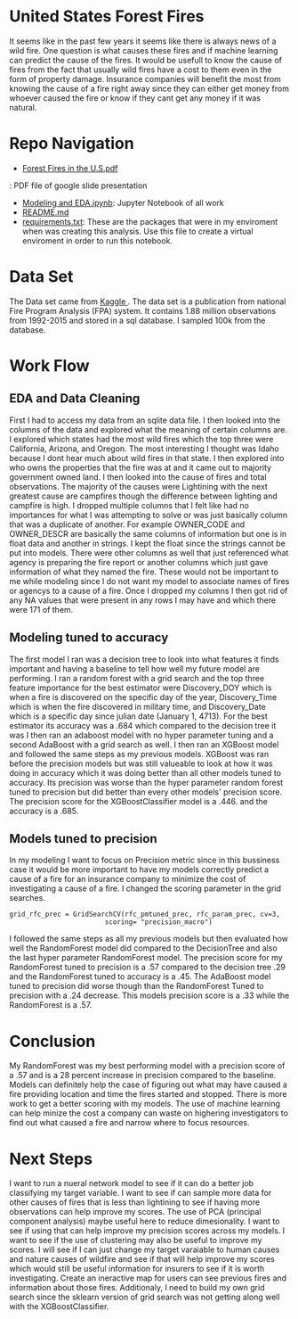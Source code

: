 # United States Forest Fires
It seems like in the past few years it seems like there is always news of a wild fire. One question is what causes these fires and if machine learning can predict the cause of the fires. It would be usefull to know the cause of fires from the fact that usually wild fires have a cost to them even in the form of property damage. Insurance companies will benefit the most from knowing the cause of a fire right away since they can either get money from whoever caused the fire or know if they cant get any money if it was natural.

# Repo Navigation

- <a href='https://github.com/MixMaster1/U.S.-WildFires/blob/master/Forest%20Fires%20in%20the%20U.S.pdf'>
    Forest Fires in the U.S.pdf
</a>: PDF file of google slide presentation
- <a href='https://github.com/MixMaster1/U.S.-WildFires/blob/master/Modeling%20and%20EDA.ipynb'>
    Modeling and EDA.ipynb</a>: Jupyter Notebook of all work 
- <a href='https://github.com/MixMaster1/U.S.-WildFires/blob/master/README.md'>
    README.md</a>
- <a href='https://github.com/MixMaster1/U.S.-WildFires/blob/master/requirements.txt'>
    requirements.txt</a>: These are the packages that were in my enviroment when was creating this analysis. Use this file to create a virtual enviroment in order to run this notebook.

# Data Set
The Data set came from <a href='https://www.kaggle.com/rtatman/188-million-us-wildfires'>
    Kaggle
</a>. The data set is a publication from national Fire Program Analysis (FPA) system. It contains 1.88 million observations from 1992-2015 and stored in a sql database. I sampled 100k from the database. 

# Work Flow
## EDA and Data Cleaning
 
 First I had to access my data from an sqlite data file. I then looked into the columns of the data and explored what the meaning of certain columns are. I explored which states had the most wild fires which the top three were California, Arizona, and Oregon. The most interesting I thought was Idaho because I dont hear much about wild fires in that state. I then explored into who owns the properties that the fire was at and it came out to majority government owned land. I then looked into the cause of fires and total observations. The majority of the causes were Lightining with the next greatest cause are campfires though the difference between lighting and campfire is high. I dropped multiple columns that I felt like had no importances for what I was attempting to solve or was just basically column that was a duplicate of another. For example OWNER_CODE and OWNER_DESCR are basically the same columns of information but one is in float data and another in strings. I kept the float since the strings cannot be put into models. There were other columns as well that just referenced what agency is preparing the fire report or another columns which just gave information of what they named the fire. These would not be important to me while modeling since I do not want my model to associate names of fires or agencys to a cause of a fire. Once I dropped my columns I then got rid of any NA values that were present in any rows I may have and which there were 171 of them.
 
## Modeling tuned to accuracy
The first model I ran was a decision tree to look into what features it finds important and having a baseline to tell how well my future model are performing.
I ran a random forest with a grid search and the top three feature importance for the best estimator were Discovery_DOY which is when a fire is discovered on the specific day of the year, Discovery_Time which is when the fire discovered in military time, and Discovery_Date which is a specific day since julian date (January 1, 4713). For the best estimator its accuracy was a .684 which compared to the decision tree it was 
I then ran an adaboost model with no hyper parameter tuning and a second AdaBoost with a grid search as well.
I then ran an XGBoost model and followed the same steps as my previous models. XGBoost was ran before the precision models but was still valueable to look at how it was doing in accuracy which it was doing better than all other models tuned to accuracy. Its precision was worse than the hyper parameter random forest tuned to precision but did better than every other models' precision score. The precision score for the XGBoostClassifier model is a .446. and the accuracy is a .685.


## Models tuned to precision
In my modeling I want to focus on Precision metric since in this bussiness case it would be more important to have my models correctly predict a cause of a fire for an insurance company to minimize the cost of investigating a cause of a fire. I changed the scoring parameter in the grid searches. 
```
grid_rfc_prec = GridSearchCV(rfc_pmtuned_prec, rfc_param_prec, cv=3,
                        scoring= "precision_macro")
```
I followed the same steps as all my previous models but then evaluated how well the RandomForest model did compared to the DecisionTree and also the last hyper parameter RandomForest model. The precision score for my RandomForest tuned to precision is a .57 compared to the decision tree .29 and the RandomForest tuned to accuracy is a .45. The AdaBoost model tuned to precision did worse though than the RandomForest Tuned to precision with a .24 decrease. This models precision score is a .33 while the RandomForest is a .57.

# Conclusion
My RandomForest was my best performing model with a precision score of a .57 and is a 28 percent increase in precision compared to the baseline. Models can definitely help the case of figuring out what may have caused a fire providing location and time the fires started and stopped. There is more work to get a better scoring with my models. The use of machine learning can help minize the cost a company can waste on highering investigators to find out what caused a fire and narrow where to focus resources. 
# Next Steps
 I want to run a nueral network model to see if it can do a better job classifying my target variable. I want to see if can sample more data for other causes of fires that is less than lightining to see if having more observations can help improve my scores. The use of PCA (principal component analysis) maybe useful here to reduce dimesionality. I want to see if using that can help improve my precision scores across my models. I want to see if the use of clustering may also be useful to improve my scores. I will see if I can just change my target varaiable to human causes and nature causes of wildfire and see if that will help improve my scores which would still be useful information for insurers to see if it is worth investigating. Create an ineractive map for users can see previous fires and information about those fires. Additionaly, I need to build my own grid search since the sklearn version of grid search was not getting along well with the XGBoostClassifier.
